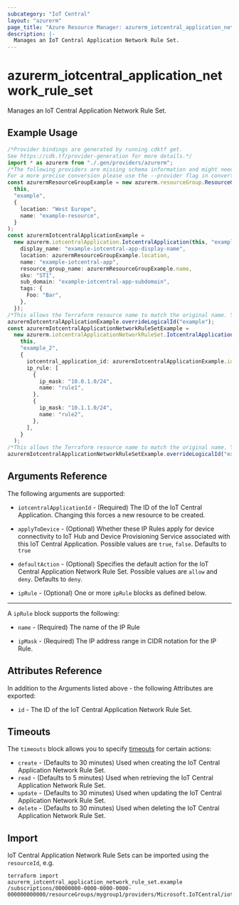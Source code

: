 ```yaml
---
subcategory: "IoT Central"
layout: "azurerm"
page_title: "Azure Resource Manager: azurerm_iotcentral_application_network_rule_set"
description: |-
  Manages an IoT Central Application Network Rule Set.
---
```


# azurerm\_iotcentral\_application\_network\_rule\_set

Manages an IoT Central Application Network Rule Set.

## Example Usage

```typescript
/*Provider bindings are generated by running cdktf get.
See https://cdk.tf/provider-generation for more details.*/
import * as azurerm from "./.gen/providers/azurerm";
/*The following providers are missing schema information and might need manual adjustments to synthesize correctly: azurerm.
For a more precise conversion please use the --provider flag in convert.*/
const azurermResourceGroupExample = new azurerm.resourceGroup.ResourceGroup(
  this,
  "example",
  {
    location: "West Europe",
    name: "example-resource",
  }
);
const azurermIotcentralApplicationExample =
  new azurerm.iotcentralApplication.IotcentralApplication(this, "example_1", {
    display_name: "example-iotcentral-app-display-name",
    location: azurermResourceGroupExample.location,
    name: "example-iotcentral-app",
    resource_group_name: azurermResourceGroupExample.name,
    sku: "ST1",
    sub_domain: "example-iotcentral-app-subdomain",
    tags: {
      Foo: "Bar",
    },
  });
/*This allows the Terraform resource name to match the original name. You can remove the call if you don't need them to match.*/
azurermIotcentralApplicationExample.overrideLogicalId("example");
const azurermIotcentralApplicationNetworkRuleSetExample =
  new azurerm.iotcentralApplicationNetworkRuleSet.IotcentralApplicationNetworkRuleSet(
    this,
    "example_2",
    {
      iotcentral_application_id: azurermIotcentralApplicationExample.id,
      ip_rule: [
        {
          ip_mask: "10.0.1.0/24",
          name: "rule1",
        },
        {
          ip_mask: "10.1.1.0/24",
          name: "rule2",
        },
      ],
    }
  );
/*This allows the Terraform resource name to match the original name. You can remove the call if you don't need them to match.*/
azurermIotcentralApplicationNetworkRuleSetExample.overrideLogicalId("example");

```

## Arguments Reference

The following arguments are supported:

*   `iotcentralApplicationId` - (Required) The ID of the IoT Central Application. Changing this forces a new resource to be created.

*   `applyToDevice` - (Optional) Whether these IP Rules apply for device connectivity to IoT Hub and Device Provisioning Service associated with this IoT Central Application. Possible values are `true`, `false`. Defaults to `true`

*   `defaultAction` - (Optional) Specifies the default action for the IoT Central Application Network Rule Set. Possible values are `allow` and `deny`. Defaults to `deny`.

*   `ipRule` - (Optional) One or more `ipRule` blocks as defined below.

***

A `ipRule` block supports the following:

*   `name` - (Required) The name of the IP Rule

*   `ipMask` - (Required) The IP address range in CIDR notation for the IP Rule.

## Attributes Reference

In addition to the Arguments listed above - the following Attributes are exported:

* `id` - The ID of the IoT Central Application Network Rule Set.

## Timeouts

The `timeouts` block allows you to specify [timeouts](https://www.terraform.io/language/resources/syntax#operation-timeouts) for certain actions:

* `create` - (Defaults to 30 minutes) Used when creating the IoT Central Application Network Rule Set.
* `read` - (Defaults to 5 minutes) Used when retrieving the IoT Central Application Network Rule Set.
* `update` - (Defaults to 30 minutes) Used when updating the IoT Central Application Network Rule Set.
* `delete` - (Defaults to 30 minutes) Used when deleting the IoT Central Application Network Rule Set.

## Import

IoT Central Application Network Rule Sets can be imported using the `resourceId`, e.g.

```shell
terraform import azurerm_iotcentral_application_network_rule_set.example /subscriptions/00000000-0000-0000-0000-000000000000/resourceGroups/mygroup1/providers/Microsoft.IoTCentral/iotApps/app1
```
